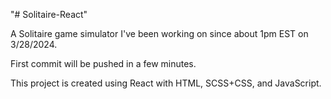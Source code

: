 "# Solitaire-React" 

A Solitaire game simulator I've been working on since about 1pm EST on 3/28/2024.

First commit will be pushed in a few minutes.

This project is created using React with HTML, SCSS+CSS, and JavaScript.
